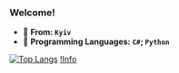 

### Welcome!

  
- :blue_heart: **From: `Kyiv`** 
- :snake: **Programming Languages: `C#`; `Python`**

[![Top Langs](https://github-readme-stats.vercel.app/api/top-langs/?username=EzCq&layout=compact)](https://github.com/anuraghazra/github-readme-stats)
[!Info](https://github-readme-stats.vercel.app/api?username=EzCq)
